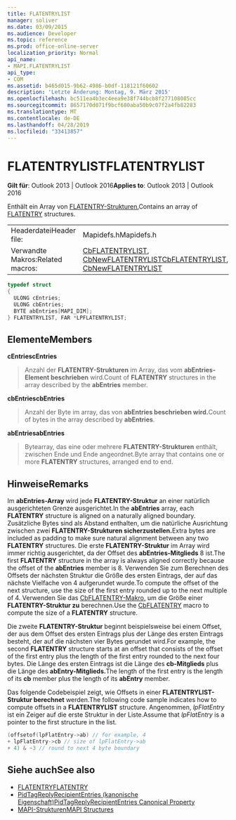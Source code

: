 ```yaml
---
title: FLATENTRYLIST
manager: soliver
ms.date: 03/09/2015
ms.audience: Developer
ms.topic: reference
ms.prod: office-online-server
localization_priority: Normal
api_name:
- MAPI.FLATENTRYLIST
api_type:
- COM
ms.assetid: b465d015-9b62-4986-b0df-118121f60602
description: 'Letzte Änderung: Montag, 9. März 2015'
ms.openlocfilehash: bc511ea4b3ec4eea9e38f744bcb8f277108085cc
ms.sourcegitcommit: 8657170d071f9bcf680aba50b9c07f2a4fb82283
ms.translationtype: MT
ms.contentlocale: de-DE
ms.lasthandoff: 04/28/2019
ms.locfileid: "33413857"
---
```

# <a name="flatentrylist"></a><span data-ttu-id="78d46-103">FLATENTRYLIST</span><span class="sxs-lookup"><span data-stu-id="78d46-103">FLATENTRYLIST</span></span>

<span data-ttu-id="78d46-104">**Gilt für**: Outlook 2013 | Outlook 2016</span><span class="sxs-lookup"><span data-stu-id="78d46-104">**Applies to**: Outlook 2013 | Outlook 2016</span></span> 
  
<span data-ttu-id="78d46-105">Enthält ein Array von [FLATENTRY-Strukturen.](flatentry.md)</span><span class="sxs-lookup"><span data-stu-id="78d46-105">Contains an array of [FLATENTRY](flatentry.md) structures.</span></span> 
  
|||
|:-----|:-----|
|<span data-ttu-id="78d46-106">Headerdatei</span><span class="sxs-lookup"><span data-stu-id="78d46-106">Header file:</span></span>  <br/> |<span data-ttu-id="78d46-107">Mapidefs.h</span><span class="sxs-lookup"><span data-stu-id="78d46-107">Mapidefs.h</span></span>  <br/> |
|<span data-ttu-id="78d46-108">Verwandte Makros:</span><span class="sxs-lookup"><span data-stu-id="78d46-108">Related macros:</span></span>  <br/> |<span data-ttu-id="78d46-109">[CbFLATENTRYLIST](cbflatentrylist.md), [CbNewFLATENTRYLIST](cbnewflatentrylist.md)</span><span class="sxs-lookup"><span data-stu-id="78d46-109">[CbFLATENTRYLIST](cbflatentrylist.md), [CbNewFLATENTRYLIST](cbnewflatentrylist.md)</span></span> <br/> |
   
```cpp
typedef struct
{
  ULONG cEntries;
  ULONG cbEntries;
  BYTE abEntries[MAPI_DIM];
} FLATENTRYLIST, FAR *LPFLATENTRYLIST;

```

## <a name="members"></a><span data-ttu-id="78d46-110">Elemente</span><span class="sxs-lookup"><span data-stu-id="78d46-110">Members</span></span>

<span data-ttu-id="78d46-111">**cEntries**</span><span class="sxs-lookup"><span data-stu-id="78d46-111">**cEntries**</span></span>
  
> <span data-ttu-id="78d46-112">Anzahl der **FLATENTRY-Strukturen** im Array, das vom **abEntries-Element beschrieben** wird.</span><span class="sxs-lookup"><span data-stu-id="78d46-112">Count of **FLATENTRY** structures in the array described by the **abEntries** member.</span></span> 
    
<span data-ttu-id="78d46-113">**cbEntries**</span><span class="sxs-lookup"><span data-stu-id="78d46-113">**cbEntries**</span></span>
  
> <span data-ttu-id="78d46-114">Anzahl der Byte im array, das von **abEntries beschrieben wird.**</span><span class="sxs-lookup"><span data-stu-id="78d46-114">Count of bytes in the array described by **abEntries**.</span></span> 
    
<span data-ttu-id="78d46-115">**abEntries**</span><span class="sxs-lookup"><span data-stu-id="78d46-115">**abEntries**</span></span>
  
> <span data-ttu-id="78d46-116">Bytearray, das eine oder mehrere **FLATENTRY-Strukturen** enthält, zwischen Ende und Ende angeordnet.</span><span class="sxs-lookup"><span data-stu-id="78d46-116">Byte array that contains one or more **FLATENTRY** structures, arranged end to end.</span></span> 
    
## <a name="remarks"></a><span data-ttu-id="78d46-117">Hinweise</span><span class="sxs-lookup"><span data-stu-id="78d46-117">Remarks</span></span>

<span data-ttu-id="78d46-118">Im **abEntries-Array** wird jede **FLATENTRY-Struktur** an einer natürlich ausgerichteten Grenze ausgerichtet.</span><span class="sxs-lookup"><span data-stu-id="78d46-118">In the **abEntries** array, each **FLATENTRY** structure is aligned on a naturally aligned boundary.</span></span> <span data-ttu-id="78d46-119">Zusätzliche Bytes sind als Abstand enthalten, um die natürliche Ausrichtung zwischen zwei **FLATENTRY-Strukturen sicherzustellen.**</span><span class="sxs-lookup"><span data-stu-id="78d46-119">Extra bytes are included as padding to make sure natural alignment between any two **FLATENTRY** structures.</span></span> <span data-ttu-id="78d46-120">Die erste **FLATENTRY-Struktur** im Array wird immer richtig ausgerichtet, da der Offset des **abEntries-Mitglieds** 8 ist.</span><span class="sxs-lookup"><span data-stu-id="78d46-120">The first **FLATENTRY** structure in the array is always aligned correctly because the offset of the **abEntries** member is 8.</span></span> <span data-ttu-id="78d46-121">Verwenden Sie zum Berechnen des Offsets der nächsten Struktur die Größe des ersten Eintrags, der auf das nächste Vielfache von 4 aufgerundet wurde.</span><span class="sxs-lookup"><span data-stu-id="78d46-121">To compute the offset of the next structure, use the size of the first entry rounded up to the next multiple of 4.</span></span> <span data-ttu-id="78d46-122">Verwenden Sie das [CbFLATENTRY-Makro,](cbflatentry.md) um die Größe einer **FLATENTRY-Struktur zu** berechnen.</span><span class="sxs-lookup"><span data-stu-id="78d46-122">Use the [CbFLATENTRY](cbflatentry.md) macro to compute the size of a **FLATENTRY** structure.</span></span> 
  
<span data-ttu-id="78d46-123">Die zweite **FLATENTRY-Struktur** beginnt beispielsweise bei einem Offset, der aus dem Offset des ersten Eintrags plus der Länge des ersten Eintrags besteht, der auf die nächsten vier Bytes gerundet wird.</span><span class="sxs-lookup"><span data-stu-id="78d46-123">For example, the second **FLATENTRY** structure starts at an offset that consists of the offset of the first entry plus the length of the first entry rounded to the next four bytes.</span></span> <span data-ttu-id="78d46-124">Die Länge des ersten Eintrags ist die Länge des **cb-Mitglieds** plus die Länge des **abEntry-Mitglieds.**</span><span class="sxs-lookup"><span data-stu-id="78d46-124">The length of the first entry is the length of its **cb** member plus the length of its **abEntry** member.</span></span> 
  
<span data-ttu-id="78d46-125">Das folgende Codebeispiel zeigt, wie Offsets in einer **FLATENTRYLIST-Struktur berechnet** werden.</span><span class="sxs-lookup"><span data-stu-id="78d46-125">The following code sample indicates how to compute offsets in a **FLATENTRYLIST** structure.</span></span> <span data-ttu-id="78d46-126">Angenommen,  _lpFlatEntry_ ist ein Zeiger auf die erste Struktur in der Liste.</span><span class="sxs-lookup"><span data-stu-id="78d46-126">Assume that  _lpFlatEntry_ is a pointer to the first structure in the list.</span></span> 
  
```cpp
(offsetof(lpFlatEntry->ab) // for example, 4
+ lpFlatEntry->cb // size of lpFlatEntry->ab 
+ 4) & ~3 // round to next 4 byte boundary
```

## <a name="see-also"></a><span data-ttu-id="78d46-127">Siehe auch</span><span class="sxs-lookup"><span data-stu-id="78d46-127">See also</span></span>

- [<span data-ttu-id="78d46-128">FLATENTRY</span><span class="sxs-lookup"><span data-stu-id="78d46-128">FLATENTRY</span></span>](flatentry.md)
- [<span data-ttu-id="78d46-129">PidTagReplyRecipientEntries (kanonische Eigenschaft)</span><span class="sxs-lookup"><span data-stu-id="78d46-129">PidTagReplyRecipientEntries Canonical Property</span></span>](pidtagreplyrecipiententries-canonical-property.md)
- [<span data-ttu-id="78d46-130">MAPI-Strukturen</span><span class="sxs-lookup"><span data-stu-id="78d46-130">MAPI Structures</span></span>](mapi-structures.md)

